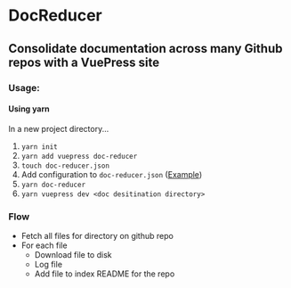 # DocReducer

## Consolidate documentation across many Github repos with a VuePress site

### Usage:

#### Using yarn

In a new project directory...

1. `yarn init`
2. `yarn add vuepress doc-reducer`
3. `touch doc-reducer.json`
4. Add configuration to `doc-reducer.json` ([Example](./doc-reducer-example.json))
5. `yarn doc-reducer`
6. `yarn vuepress dev <doc desitination directory>`

### Flow

- Fetch all files for directory on github repo
- For each file
  - Download file to disk
  - Log file
  - Add file to index README for the repo
